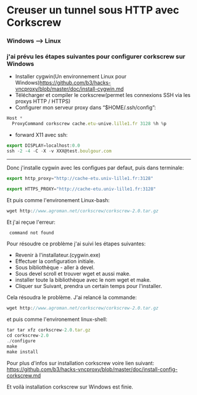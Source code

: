 # Creuser un tunnel sous HTTP avec Corkscrew

### Windows --> Linux

### j'ai prévu les étapes suivantes pour configurer corkscrew sur Windows

* Installer cygwin(Un environnement Linux pour Windows)https://github.com/b3/hacks-vncproxy/blob/master/doc/install-cygwin.md
* Télécharger et compiler le corkscrew(permet les connexions SSH via les proxys HTTP / HTTPS)
* Configurer mon serveur proxy dans “$HOME/.ssh/config”:
```javascript
Host *
  ProxyCommand corkscrew cache.etu-unive.lille1.fr 3128 %h %p
```
* forward X11 avec ssh:
```javascript
export DISPLAY=localhost:0.0
ssh -2 -4 -C -X -v XXX@test.boulgour.com
```
------------
Donc j'installe cygwin avec les configues par defaut, puis dans terminale:
```javascript
export http_proxy="http://cache-etu.univ-lille1.fr:3128"

export HTTPS_PROXY="http://cache-etu.univ-lille1.fr:3128"
```
Et puis comme l'environement Linux-bash:
```javascript
wget http://www.agroman.net/corkscrew/corkscrew-2.0.tar.gz
```
Et j'ai reçue l'erreur:
```javascript
 command not found
```
Pour résoudre ce problème j'ai suivi les étapes suivantes:
* Revenir à l'installateur.(cygwin.exe)
* Effectuer la configuration initiale.
* Sous bibliothèque - aller à devel.
* Sous devel scroll et trouver wget et aussi make.
* installer toute la bibliothèque avec le nom wget et make.
* Cliquer sur Suivant, prendra un certain temps pour l'installer.

Cela résoudra le problème.
J'ai relancé la commande:
```javascript
wget http://www.agroman.net/corkscrew/corkscrew-2.0.tar.gz
```
et puis comme l'environement linux-shell: 
```javascript
tar tar xfz corkscrew-2.0.tar.gz
cd corkscrew-2.0
./configure
make
make install
```
Pour plus d'infos sur installation corkscrew voire lien suivant:
https://github.com/b3/hacks-vncproxy/blob/master/doc/install-config-corkscrew.md

Et voilà installation corkscrew sur Windows est finie.


















